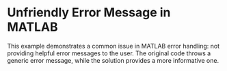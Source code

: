 # Unfriendly Error Message in MATLAB
This example demonstrates a common issue in MATLAB error handling: not providing helpful error messages to the user. The original code throws a generic error message, while the solution provides a more informative one.